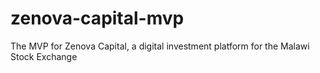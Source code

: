 # zenova-capital-mvp
The MVP for Zenova Capital, a digital investment platform for the Malawi Stock Exchange
